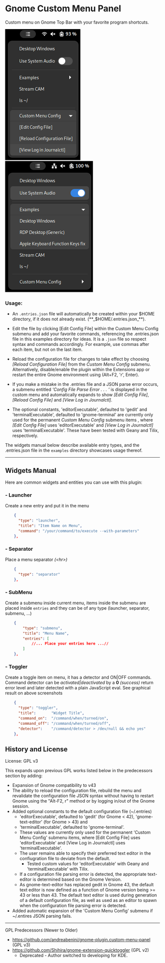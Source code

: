 # Gnome Custom Menu Panel
Custom menu on Gnome Top Bar with your favorite program shortcuts.

![Screenshot Preview](screenshot.png)
![another Preview](widget.png)


### Usage:
- An `.entries.json` file will automatically be created within your $HOME directory, if it does not already exist. (**_$HOME/.entries.json_**).

- Edit the file by clicking [Edit Config File] within the Custom Menu Config submenu and add your favorite commands, referencing the .entries.json file in this examples directory for ideas. It is a `.json` file so respect syntax and commands accordingly. For example, use commas after each item, but not on the last item.

- Reload the configuration file for changes to take effect by choosing *[Reload Configuration File]* from the *Custom Menu Config* submenu. Alternatively, disable/enable the plugin within the Extensions app or restart the entire Gnome environment using (Alt+F2, 'r', Enter).

- If you make a mistake in the .entries file and a JSON parse error occurs, a submenu entitled *'Config File Parse Error . . . '* is displayed in the custom menu and automatically expands to show *[Edit Config File]*, *[Reload Config File]* and *[View Log in Journalctl]*.

- The optional constants, 'editorExecutable', defaulted to 'gedit' and 'terminalExecutable', defaulted to 'gnome-terminal' are currently only used for the permanent *Custom Menu Config* submenu items , where *[Edit Config File]* uses 'editorExecutable' and *[View Log in Journalctl]* uses 'terminalExecutable'. These have been tested with Geany and Tilix, respectively.

The widgets manual below describe available entry types, and the .entries.json file in the `examples` directory showcases usage thereof.


---

## Widgets Manual
Here are common widgets and entities you can use with this plugin:
### **- Launcher**
Create a new entry and put it in the menu
```json
    {
      "type": "launcher",
      "title": "Item Name on Menu",
      "command": "/your/command/to/execute --with-parameters"
    },
```

### **- Separator**
Place a menu separator _(\<hr>)_
```json
    {
      "type": "separator"
    },
```

### **- SubMenu**
Create a submenu inside current menu, items inside the submenu are placed inside `entries`
and they can be of any type (launcher, separator, submenu, ...)
```json
    {
        "type": "submenu",
        "title": "Menu Name",
        "entries": [
            //... Place your entries here ...//
        ]
    },
```

### **- Toggler**
Create a toggle item on menu, it has a detector and ON|OFF commands.
Command detector can be _activated|deactivated_ by a **0** _(success)_ return error level
and later detected with a plain JavaScript eval. See graphical result on above screenshots
```json
    {
      "type": "toggler",
      "title":       "Widget Title",
      "command_on":  "/command/when/turned/on",
      "command_off": "/command/when/turned/off",
      "detector":    "/command/detector > /dev/null && echo yes"
    },
```


## History and License
License: GPL v3

This expands upon previous GPL works listed below in the predecessors section by adding:
- Expansion of Gnome compatibility to v43
- The ability to reload the configuration file, rebuild the menu and revalidate the configuration file JSON syntax without having to restart Gnome using the "Alt-F2, r" method or by logging in/out of the Gnome session.
- Added optional constants to the default configuration file (~/.entries)
	- 'editorExecutable', defaulted to 'gedit' (for Gnome < 42), 'gnome-text-editor' (for Gnome > 43) and
	- 'terminalExecutable', defaulted to 'gnome-terminal'.
	- These values are currently only used for the permanent 'Custom Menu Config' submenu items, where [Edit Config File] uses 'editorExecutable' and [View Log in Journalctl] uses 'terminalExecutable'.
	- The user remains able to specify their preferred text editor in the confiugration file to deviate from the default.
		- Tested custom values for 'editorExecutable' with Geany and 'terminalExecutable' with Tilix.
	- If a configuration file parsing error is detected, the appropriate text-editor is determined based on the Gnome Version.
	- As gnome-text-editor has replaced gedit in Gnome 43, the default text editor is now defined as a function of Gnome version being >= 43 or less than 43. The default text editor is used during generation of a default configuration file, as well as used as an editor to spawn when the configuration file parsing error is detected. 
- Added automatic expansion of the 'Custom Menu Config' submenu if ~/.entires JSON parsing fails.
---

GPL Predecessors (Newer to Older)

- https://github.com/andreabenini/gnome-plugin.custom-menu-panel (GPL v3)
- https://github.com/Shihira/gnome-extension-quicktoggler (GPL v2)
	- Deprecated - Author switched to developing for KDE.
